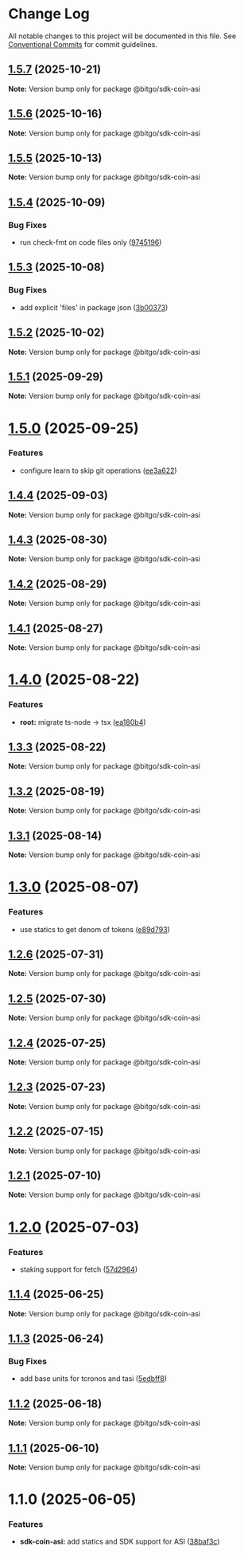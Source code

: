 # Change Log

All notable changes to this project will be documented in this file.
See [Conventional Commits](https://conventionalcommits.org) for commit guidelines.

## [1.5.7](https://github.com/BitGo/BitGoJS/compare/@bitgo/sdk-coin-asi@1.5.6...@bitgo/sdk-coin-asi@1.5.7) (2025-10-21)

**Note:** Version bump only for package @bitgo/sdk-coin-asi





## [1.5.6](https://github.com/BitGo/BitGoJS/compare/@bitgo/sdk-coin-asi@1.5.5...@bitgo/sdk-coin-asi@1.5.6) (2025-10-16)

**Note:** Version bump only for package @bitgo/sdk-coin-asi





## [1.5.5](https://github.com/BitGo/BitGoJS/compare/@bitgo/sdk-coin-asi@1.5.4...@bitgo/sdk-coin-asi@1.5.5) (2025-10-13)

**Note:** Version bump only for package @bitgo/sdk-coin-asi





## [1.5.4](https://github.com/BitGo/BitGoJS/compare/@bitgo/sdk-coin-asi@1.5.3...@bitgo/sdk-coin-asi@1.5.4) (2025-10-09)


### Bug Fixes

* run check-fmt on code files only ([9745196](https://github.com/BitGo/BitGoJS/commit/9745196b02b9678c740d290a4638ceb153a8fd75))





## [1.5.3](https://github.com/BitGo/BitGoJS/compare/@bitgo/sdk-coin-asi@1.5.2...@bitgo/sdk-coin-asi@1.5.3) (2025-10-08)


### Bug Fixes

* add explicit 'files' in package json ([3b00373](https://github.com/BitGo/BitGoJS/commit/3b0037396f6ac16bb9380bd85bf37f2b133068f4))





## [1.5.2](https://github.com/BitGo/BitGoJS/compare/@bitgo/sdk-coin-asi@1.5.1...@bitgo/sdk-coin-asi@1.5.2) (2025-10-02)

**Note:** Version bump only for package @bitgo/sdk-coin-asi

## [1.5.1](https://github.com/BitGo/BitGoJS/compare/@bitgo/sdk-coin-asi@1.5.0...@bitgo/sdk-coin-asi@1.5.1) (2025-09-29)

**Note:** Version bump only for package @bitgo/sdk-coin-asi

# [1.5.0](https://github.com/BitGo/BitGoJS/compare/@bitgo/sdk-coin-asi@1.4.4...@bitgo/sdk-coin-asi@1.5.0) (2025-09-25)

### Features

- configure learn to skip git operations ([ee3a622](https://github.com/BitGo/BitGoJS/commit/ee3a6220496476aa7f4545b5f4a9a3bf97d9bdb9))

## [1.4.4](https://github.com/BitGo/BitGoJS/compare/@bitgo/sdk-coin-asi@1.4.3...@bitgo/sdk-coin-asi@1.4.4) (2025-09-03)

**Note:** Version bump only for package @bitgo/sdk-coin-asi

## [1.4.3](https://github.com/BitGo/BitGoJS/compare/@bitgo/sdk-coin-asi@1.4.2...@bitgo/sdk-coin-asi@1.4.3) (2025-08-30)

**Note:** Version bump only for package @bitgo/sdk-coin-asi

## [1.4.2](https://github.com/BitGo/BitGoJS/compare/@bitgo/sdk-coin-asi@1.4.1...@bitgo/sdk-coin-asi@1.4.2) (2025-08-29)

**Note:** Version bump only for package @bitgo/sdk-coin-asi

## [1.4.1](https://github.com/BitGo/BitGoJS/compare/@bitgo/sdk-coin-asi@1.4.0...@bitgo/sdk-coin-asi@1.4.1) (2025-08-27)

**Note:** Version bump only for package @bitgo/sdk-coin-asi

# [1.4.0](https://github.com/BitGo/BitGoJS/compare/@bitgo/sdk-coin-asi@1.3.3...@bitgo/sdk-coin-asi@1.4.0) (2025-08-22)

### Features

- **root:** migrate ts-node -> tsx ([ea180b4](https://github.com/BitGo/BitGoJS/commit/ea180b43001d8e956196bc07b32798e3a7031eeb))

## [1.3.3](https://github.com/BitGo/BitGoJS/compare/@bitgo/sdk-coin-asi@1.3.2...@bitgo/sdk-coin-asi@1.3.3) (2025-08-22)

**Note:** Version bump only for package @bitgo/sdk-coin-asi

## [1.3.2](https://github.com/BitGo/BitGoJS/compare/@bitgo/sdk-coin-asi@1.3.1...@bitgo/sdk-coin-asi@1.3.2) (2025-08-19)

**Note:** Version bump only for package @bitgo/sdk-coin-asi

## [1.3.1](https://github.com/BitGo/BitGoJS/compare/@bitgo/sdk-coin-asi@1.3.0...@bitgo/sdk-coin-asi@1.3.1) (2025-08-14)

**Note:** Version bump only for package @bitgo/sdk-coin-asi

# [1.3.0](https://github.com/BitGo/BitGoJS/compare/@bitgo/sdk-coin-asi@1.2.6...@bitgo/sdk-coin-asi@1.3.0) (2025-08-07)

### Features

- use statics to get denom of tokens ([e89d793](https://github.com/BitGo/BitGoJS/commit/e89d79365086512d845bb498deed7ee66ecd2fc0))

## [1.2.6](https://github.com/BitGo/BitGoJS/compare/@bitgo/sdk-coin-asi@1.2.5...@bitgo/sdk-coin-asi@1.2.6) (2025-07-31)

**Note:** Version bump only for package @bitgo/sdk-coin-asi

## [1.2.5](https://github.com/BitGo/BitGoJS/compare/@bitgo/sdk-coin-asi@1.2.4...@bitgo/sdk-coin-asi@1.2.5) (2025-07-30)

**Note:** Version bump only for package @bitgo/sdk-coin-asi

## [1.2.4](https://github.com/BitGo/BitGoJS/compare/@bitgo/sdk-coin-asi@1.2.2...@bitgo/sdk-coin-asi@1.2.4) (2025-07-25)

**Note:** Version bump only for package @bitgo/sdk-coin-asi

## [1.2.3](https://github.com/BitGo/BitGoJS/compare/@bitgo/sdk-coin-asi@1.2.2...@bitgo/sdk-coin-asi@1.2.3) (2025-07-23)

**Note:** Version bump only for package @bitgo/sdk-coin-asi

## [1.2.2](https://github.com/BitGo/BitGoJS/compare/@bitgo/sdk-coin-asi@1.2.1...@bitgo/sdk-coin-asi@1.2.2) (2025-07-15)

**Note:** Version bump only for package @bitgo/sdk-coin-asi

## [1.2.1](https://github.com/BitGo/BitGoJS/compare/@bitgo/sdk-coin-asi@1.2.0...@bitgo/sdk-coin-asi@1.2.1) (2025-07-10)

**Note:** Version bump only for package @bitgo/sdk-coin-asi

# [1.2.0](https://github.com/BitGo/BitGoJS/compare/@bitgo/sdk-coin-asi@1.1.4...@bitgo/sdk-coin-asi@1.2.0) (2025-07-03)

### Features

- staking support for fetch ([57d2964](https://github.com/BitGo/BitGoJS/commit/57d296428646d04a2c2fa5d1d3c9747802b604c8))

## [1.1.4](https://github.com/BitGo/BitGoJS/compare/@bitgo/sdk-coin-asi@1.1.3...@bitgo/sdk-coin-asi@1.1.4) (2025-06-25)

**Note:** Version bump only for package @bitgo/sdk-coin-asi

## [1.1.3](https://github.com/BitGo/BitGoJS/compare/@bitgo/sdk-coin-asi@1.1.2...@bitgo/sdk-coin-asi@1.1.3) (2025-06-24)

### Bug Fixes

- add base units for tcronos and tasi ([5edbff8](https://github.com/BitGo/BitGoJS/commit/5edbff828ce8c9b36b44ab3928c157c698e2644a))

## [1.1.2](https://github.com/BitGo/BitGoJS/compare/@bitgo/sdk-coin-asi@1.1.1...@bitgo/sdk-coin-asi@1.1.2) (2025-06-18)

**Note:** Version bump only for package @bitgo/sdk-coin-asi

## [1.1.1](https://github.com/BitGo/BitGoJS/compare/@bitgo/sdk-coin-asi@1.1.0...@bitgo/sdk-coin-asi@1.1.1) (2025-06-10)

**Note:** Version bump only for package @bitgo/sdk-coin-asi

# 1.1.0 (2025-06-05)

### Features

- **sdk-coin-asi:** add statics and SDK support for ASI ([38baf3c](https://github.com/BitGo/BitGoJS/commit/38baf3ce3f4d8b8e2f454a92de4fce7245665e7e))
